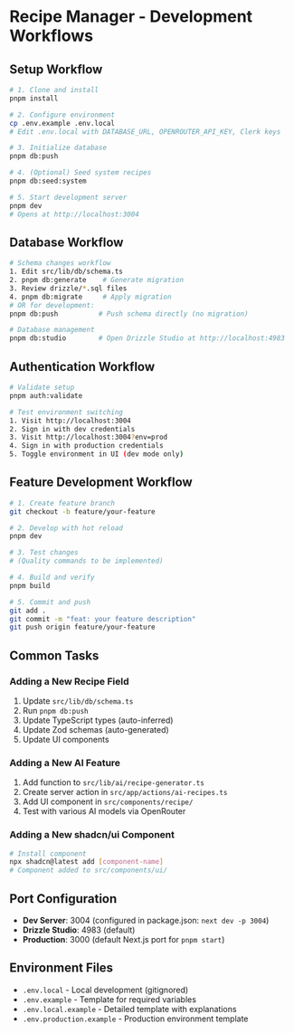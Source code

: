 # Recipe Manager - Development Workflows

## Setup Workflow
```bash
# 1. Clone and install
pnpm install

# 2. Configure environment
cp .env.example .env.local
# Edit .env.local with DATABASE_URL, OPENROUTER_API_KEY, Clerk keys

# 3. Initialize database
pnpm db:push

# 4. (Optional) Seed system recipes
pnpm db:seed:system

# 5. Start development server
pnpm dev
# Opens at http://localhost:3004
```

## Database Workflow
```bash
# Schema changes workflow
1. Edit src/lib/db/schema.ts
2. pnpm db:generate    # Generate migration
3. Review drizzle/*.sql files
4. pnpm db:migrate     # Apply migration
# OR for development:
pnpm db:push          # Push schema directly (no migration)

# Database management
pnpm db:studio        # Open Drizzle Studio at http://localhost:4983
```

## Authentication Workflow
```bash
# Validate setup
pnpm auth:validate

# Test environment switching
1. Visit http://localhost:3004
2. Sign in with dev credentials
3. Visit http://localhost:3004?env=prod
4. Sign in with production credentials
5. Toggle environment in UI (dev mode only)
```

## Feature Development Workflow
```bash
# 1. Create feature branch
git checkout -b feature/your-feature

# 2. Develop with hot reload
pnpm dev

# 3. Test changes
# (Quality commands to be implemented)

# 4. Build and verify
pnpm build

# 5. Commit and push
git add .
git commit -m "feat: your feature description"
git push origin feature/your-feature
```

## Common Tasks

### Adding a New Recipe Field
1. Update `src/lib/db/schema.ts`
2. Run `pnpm db:push`
3. Update TypeScript types (auto-inferred)
4. Update Zod schemas (auto-generated)
5. Update UI components

### Adding a New AI Feature
1. Add function to `src/lib/ai/recipe-generator.ts`
2. Create server action in `src/app/actions/ai-recipes.ts`
3. Add UI component in `src/components/recipe/`
4. Test with various AI models via OpenRouter

### Adding a New shadcn/ui Component
```bash
# Install component
npx shadcn@latest add [component-name]
# Component added to src/components/ui/
```

## Port Configuration
- **Dev Server**: 3004 (configured in package.json: `next dev -p 3004`)
- **Drizzle Studio**: 4983 (default)
- **Production**: 3000 (default Next.js port for `pnpm start`)

## Environment Files
- `.env.local` - Local development (gitignored)
- `.env.example` - Template for required variables
- `.env.local.example` - Detailed template with explanations
- `.env.production.example` - Production environment template
